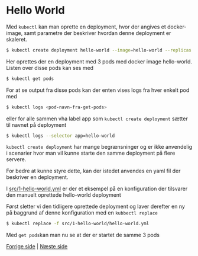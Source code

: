 # Hello World

Med `kubectl` kan man oprette en deployment, hvor der angives et docker-image, samt parametre der beskriver hvordan denne deployment er skaleret.

```bash
$ kubectl create deployment hello-world --image=hello-world --replicas 3
```

Her oprettes der en deployment med 3 pods med docker image hello-world. Listen over disse pods kan ses med

```bash
$ kubectl get pods
```

For at se output fra disse pods kan der enten vises logs fra hver enkelt pod med 

```bash
$ kubectl logs <pod-navn-fra-get-pods>
```

eller for alle sammen vha label app som `kubectl create deployment` sætter til navnet på deployment

```bash
$ kubectl logs --selector app=hello-world
```

`kubectl create deployment` har mange begrænsninger og er ikke anvendelig i scenarier hvor man vil kunne starte den samme deployment på flere servere.

For bedre at kunne styre dette, kan der istedet anvendes en yaml fil der beskriver en deployment.

I [src/1-hello-world.yml](../src/1-hello-world/hello-world.yml) er der et eksempel på en konfiguration der tilsvarer den manuelt oprettede hello-world deployment

Først sletter vi den tidligere oprettede deployment og laver derefter en ny på baggrund af denne konfiguration med en `kubbectl replace`

```bash
$ kubectl replace -f src/1-hello-world/hello-world.yml
```

Med `get pods`kan man nu se at der er startet de samme 3 pods

[Forrige side](config.md) | [Næste side](2-eget-docker-image.md)

